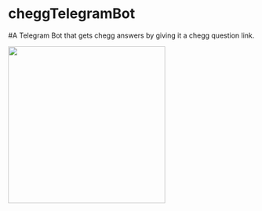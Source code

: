 # cheggTelegramBot

#A Telegram Bot that gets chegg answers by giving it a chegg question link.


<img src="https://github.com/Sigilai5/cheggTelegramBot/blob/master/screenshots/demo.jpeg" width="320"/>  

